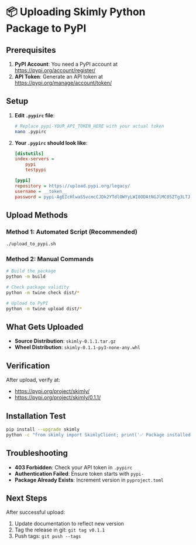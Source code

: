 # 📦 Uploading Skimly Python Package to PyPI

## Prerequisites

1. **PyPI Account**: You need a PyPI account at https://pypi.org/account/register/
2. **API Token**: Generate an API token at https://pypi.org/manage/account/token/

## Setup

1. **Edit `.pypirc` file**:
   ```bash
   # Replace pypi-YOUR_API_TOKEN_HERE with your actual token
   nano .pypirc
   ```

2. **Your `.pypirc` should look like**:
   ```ini
   [distutils]
   index-servers =
       pypi
       testpypi

   [pypi]
   repository = https://upload.pypi.org/legacy/
   username = __token__
   password = pypi-AgEIcHlwaS5vcmcCJDk2YTdlOWYyLWI0ODAtNGJlMC05ZTg3LTJlM2RiMmZkMzNhMQACDlsxLFsic2tpbWx5Il1dAAIsWzIsWyJjNDU1Mzc3ZS1iYWNkLTRiN2ItODMxNS1jYzIzNzdiZTZkZWMiXV0AAAYgGWXlk41kQ4tOXU9VRClAVSg2GkDIsYtJ-GWahlKZNBspython
   ```

## Upload Methods

### Method 1: Automated Script (Recommended)
```bash
./upload_to_pypi.sh
```

### Method 2: Manual Commands
```bash
# Build the package
python -m build

# Check package validity
python -m twine check dist/*

# Upload to PyPI
python -m twine upload dist/*
```

## What Gets Uploaded

- **Source Distribution**: `skimly-0.1.1.tar.gz`
- **Wheel Distribution**: `skimly-0.1.1-py3-none-any.whl`

## Verification

After upload, verify at:
- https://pypi.org/project/skimly/
- https://pypi.org/project/skimly/0.1.1/

## Installation Test

```bash
pip install --upgrade skimly
python -c "from skimly import SkimlyClient; print('✅ Package installed successfully!')"
```

## Troubleshooting

- **403 Forbidden**: Check your API token in `.pypirc`
- **Authentication Failed**: Ensure token starts with `pypi-`
- **Package Already Exists**: Increment version in `pyproject.toml`

## Next Steps

After successful upload:
1. Update documentation to reflect new version
2. Tag the release in git: `git tag v0.1.1`
3. Push tags: `git push --tags`
